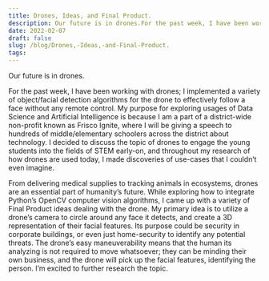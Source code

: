 ```yaml
---
title: Drones, Ideas, and Final Product.
description: Our future is in drones.For the past week, I have been working with drones; I implemented a varie...
date: 2022-02-07
draft: false
slug: /blog/Drones,-Ideas,-and-Final-Product.
tags: 
---
```


Our future is in drones.

For the past week, I have been working with drones; I implemented a variety of object/facial detection algorithms for the drone to effectively follow a face without any remote control. My purpose for exploring usages of Data Science and Artificial Intelligence is because I am a part of a district-wide non-profit known as Frisco Ignite, where I will be giving a speech to hundreds of middle/elementary schoolers across the district about technology. I decided to discuss the topic of drones to engage the young students into the fields of STEM early-on, and throughout my research of how drones are used today, I made discoveries of use-cases that I couldn’t even imagine.

From delivering medical supplies to tracking animals in ecosystems, drones are an essential part of humanity’s future. While exploring how to integrate Python’s OpenCV computer vision algorithms, I came up with a variety of Final Product ideas dealing with the drone. My primary idea is to utilize a drone’s camera to circle around any face it detects, and create a 3D representation of their facial features. Its purpose could be security in corporate buildings, or even just home-security to identify any potential threats. The drone’s easy maneuverability means that the human its analyzing is not required to move whatsoever; they can be minding their own business, and the drone will pick up the facial features, identifying the person. I’m excited to further research the topic.

